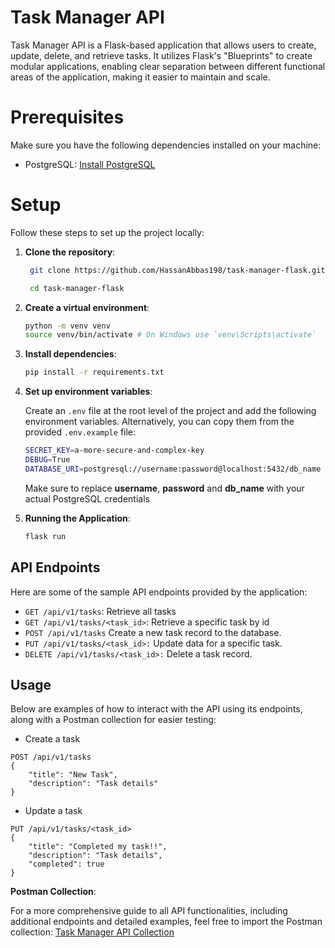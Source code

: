 # Task Manager API

Task Manager API is a Flask-based application that allows users to create, update, delete, and retrieve tasks. It utilizes Flask's "Blueprints" to create modular applications, enabling clear separation between different functional areas of the application, making it easier to maintain and scale.

# Prerequisites

Make sure you have the following dependencies installed on your machine:

- PostgreSQL: [Install PostgreSQL](https://www.postgresql.org/download/)

# Setup

Follow these steps to set up the project locally:

1. **Clone the repository**:

   ```sh
    git clone https://github.com/HassanAbbas198/task-manager-flask.git

    cd task-manager-flask
   ```

2. **Create a virtual environment**:

   ```sh
   python -m venv venv
   source venv/bin/activate # On Windows use `venv\Scripts\activate`
   ```

3. **Install dependencies**:

   ```sh
   pip install -r requirements.txt
   ```

4. **Set up environment variables**:

   Create an `.env` file at the root level of the project and add the following environment variables. Alternatively, you can copy them from the provided `.env.example` file:

   ```sh
   SECRET_KEY=a-more-secure-and-complex-key
   DEBUG=True
   DATABASE_URI=postgresql://username:password@localhost:5432/db_name
   ```

   Make sure to replace **username**, **password** and **db_name** with your actual PostgreSQL credentials

5. **Running the Application**:

   ```sh
   flask run
   ```

## API Endpoints

Here are some of the sample API endpoints provided by the application:

- `GET /api/v1/tasks`: Retrieve all tasks
- `GET /api/v1/tasks/<task_id>`: Retrieve a specific task by id
- `POST /api/v1/tasks` Create a new task record to the database.
- `PUT /api/v1/tasks/<task_id>:` Update data for a specific task.
- `DELETE /api/v1/tasks/<task_id>:` Delete a task record.

## Usage

Below are examples of how to interact with the API using its endpoints, along with a Postman collection for easier testing:

- Create a task

```
POST /api/v1/tasks
{
    "title": "New Task",
    "description": "Task details"
}

```

- Update a task

```
PUT /api/v1/tasks/<task_id>
{
    "title": "Completed my task!!",
    "description": "Task details",
    "completed": true
}

```

**Postman Collection**:

For a more comprehensive guide to all API functionalities, including additional endpoints and detailed examples, feel free to import the Postman collection:
[Task Manager API Collection](https://elements.getpostman.com/redirect?entityId=15081635-c8ab4a3d-3160-416e-8e24-8e7955472a07&entityType=collection)
